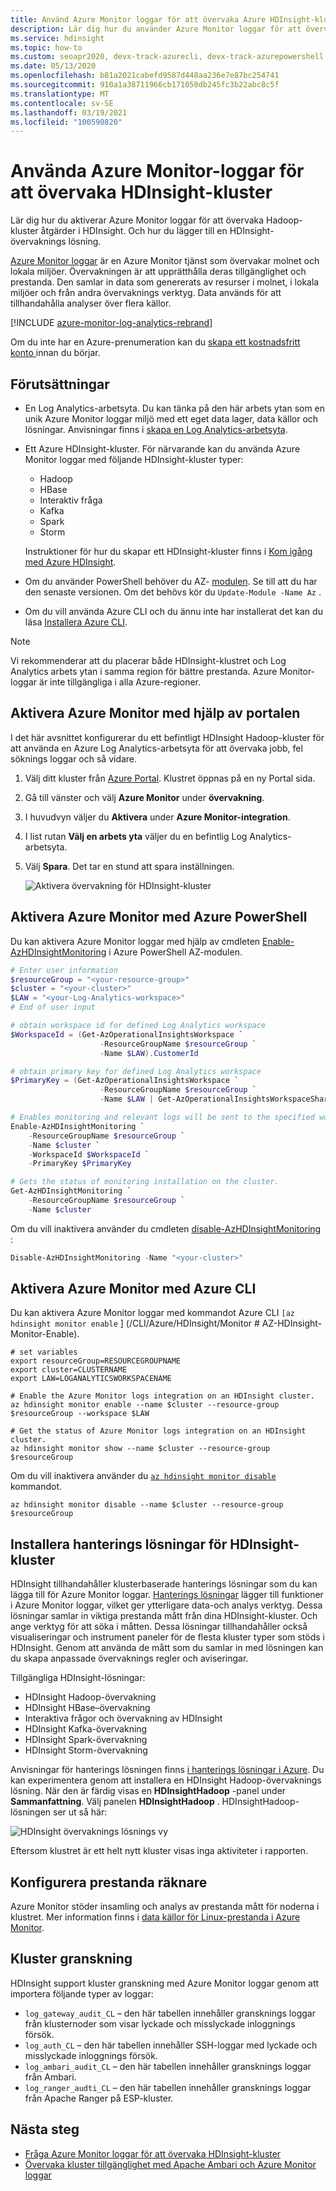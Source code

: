 ```yaml
---
title: Använd Azure Monitor loggar för att övervaka Azure HDInsight-kluster
description: Lär dig hur du använder Azure Monitor loggar för att övervaka jobb som körs i ett HDInsight-kluster.
ms.service: hdinsight
ms.topic: how-to
ms.custom: seoapr2020, devx-track-azurecli, devx-track-azurepowershell
ms.date: 05/13/2020
ms.openlocfilehash: b81a2021cabefd9587d448aa236e7e87bc254741
ms.sourcegitcommit: 910a1a38711966cb171050db245fc3b22abc8c5f
ms.translationtype: MT
ms.contentlocale: sv-SE
ms.lasthandoff: 03/19/2021
ms.locfileid: "100590820"
---
```

# <a name="use-azure-monitor-logs-to-monitor-hdinsight-clusters"></a>Använda Azure Monitor-loggar för att övervaka HDInsight-kluster

Lär dig hur du aktiverar Azure Monitor loggar för att övervaka Hadoop-kluster åtgärder i HDInsight. Och hur du lägger till en HDInsight-övervaknings lösning.

[Azure Monitor loggar](../azure-monitor/logs/log-query-overview.md) är en Azure Monitor tjänst som övervakar molnet och lokala miljöer. Övervakningen är att upprätthålla deras tillgänglighet och prestanda. Den samlar in data som genererats av resurser i molnet, i lokala miljöer och från andra övervaknings verktyg. Data används för att tillhandahålla analyser över flera källor.

[!INCLUDE [azure-monitor-log-analytics-rebrand](../../includes/azure-monitor-log-analytics-rebrand.md)]

Om du inte har en Azure-prenumeration kan du [skapa ett kostnadsfritt konto ](https://azure.microsoft.com/free/) innan du börjar.

## <a name="prerequisites"></a>Förutsättningar

* En Log Analytics-arbetsyta. Du kan tänka på den här arbets ytan som en unik Azure Monitor loggar miljö med ett eget data lager, data källor och lösningar. Anvisningar finns i [skapa en Log Analytics-arbetsyta](../azure-monitor/vm/quick-collect-azurevm.md#create-a-workspace).

* Ett Azure HDInsight-kluster. För närvarande kan du använda Azure Monitor loggar med följande HDInsight-kluster typer:

  * Hadoop
  * HBase
  * Interaktiv fråga
  * Kafka
  * Spark
  * Storm

  Instruktioner för hur du skapar ett HDInsight-kluster finns i [Kom igång med Azure HDInsight](hadoop/apache-hadoop-linux-tutorial-get-started.md).  

* Om du använder PowerShell behöver du AZ- [modulen](/powershell/azure/). Se till att du har den senaste versionen. Om det behövs kör du `Update-Module -Name Az` .

* Om du vill använda Azure CLI och du ännu inte har installerat det kan du läsa [Installera Azure CLI](/cli/azure/install-azure-cli).

> [!NOTE]  
> Vi rekommenderar att du placerar både HDInsight-klustret och Log Analytics arbets ytan i samma region för bättre prestanda. Azure Monitor-loggar är inte tillgängliga i alla Azure-regioner.

## <a name="enable-azure-monitor-using-the-portal"></a>Aktivera Azure Monitor med hjälp av portalen

I det här avsnittet konfigurerar du ett befintligt HDInsight Hadoop-kluster för att använda en Azure Log Analytics-arbetsyta för att övervaka jobb, fel söknings loggar och så vidare.

1. Välj ditt kluster från [Azure Portal](https://portal.azure.com/). Klustret öppnas på en ny Portal sida.

1. Gå till vänster och välj **Azure Monitor** under **övervakning**.

1. I huvudvyn väljer du **Aktivera** under **Azure Monitor-integration**.

1. I list rutan **Välj en arbets yta** väljer du en befintlig Log Analytics-arbetsyta.

1. Välj **Spara**.  Det tar en stund att spara inställningen.

    ![Aktivera övervakning för HDInsight-kluster](./media/hdinsight-hadoop-oms-log-analytics-tutorial/azure-portal-monitoring.png "Aktivera övervakning för HDInsight-kluster")

## <a name="enable-azure-monitor-using-azure-powershell"></a>Aktivera Azure Monitor med Azure PowerShell

Du kan aktivera Azure Monitor loggar med hjälp av cmdleten [Enable-AzHDInsightMonitoring](/powershell/module/az.hdinsight/enable-azhdinsightmonitoring) i Azure PowerShell AZ-modulen.

```powershell
# Enter user information
$resourceGroup = "<your-resource-group>"
$cluster = "<your-cluster>"
$LAW = "<your-Log-Analytics-workspace>"
# End of user input

# obtain workspace id for defined Log Analytics workspace
$WorkspaceId = (Get-AzOperationalInsightsWorkspace `
                    -ResourceGroupName $resourceGroup `
                    -Name $LAW).CustomerId

# obtain primary key for defined Log Analytics workspace
$PrimaryKey = (Get-AzOperationalInsightsWorkspace `
                    -ResourceGroupName $resourceGroup `
                    -Name $LAW | Get-AzOperationalInsightsWorkspaceSharedKeys).PrimarySharedKey

# Enables monitoring and relevant logs will be sent to the specified workspace.
Enable-AzHDInsightMonitoring `
    -ResourceGroupName $resourceGroup `
    -Name $cluster `
    -WorkspaceId $WorkspaceId `
    -PrimaryKey $PrimaryKey

# Gets the status of monitoring installation on the cluster.
Get-AzHDInsightMonitoring `
    -ResourceGroupName $resourceGroup `
    -Name $cluster
```

Om du vill inaktivera använder du cmdleten [disable-AzHDInsightMonitoring](/powershell/module/az.hdinsight/disable-azhdinsightmonitoring) :

```powershell
Disable-AzHDInsightMonitoring -Name "<your-cluster>"
```

## <a name="enable-azure-monitor-using-azure-cli"></a>Aktivera Azure Monitor med Azure CLI

Du kan aktivera Azure Monitor loggar med kommandot Azure CLI `[az hdinsight monitor enable` ] (/CLI/Azure/HDInsight/Monitor # AZ-HDInsight-Monitor-Enable).

```azurecli
# set variables
export resourceGroup=RESOURCEGROUPNAME
export cluster=CLUSTERNAME
export LAW=LOGANALYTICSWORKSPACENAME

# Enable the Azure Monitor logs integration on an HDInsight cluster.
az hdinsight monitor enable --name $cluster --resource-group $resourceGroup --workspace $LAW

# Get the status of Azure Monitor logs integration on an HDInsight cluster.
az hdinsight monitor show --name $cluster --resource-group $resourceGroup
```

Om du vill inaktivera använder du [`az hdinsight monitor disable`](/cli/azure/hdinsight/monitor#az-hdinsight-monitor-disable) kommandot.

```azurecli
az hdinsight monitor disable --name $cluster --resource-group $resourceGroup
```

## <a name="install-hdinsight-cluster-management-solutions"></a>Installera hanterings lösningar för HDInsight-kluster

HDInsight tillhandahåller klusterbaserade hanterings lösningar som du kan lägga till för Azure Monitor loggar. [Hanterings lösningar](../azure-monitor/insights/solutions.md) lägger till funktioner i Azure Monitor loggar, vilket ger ytterligare data-och analys verktyg. Dessa lösningar samlar in viktiga prestanda mått från dina HDInsight-kluster. Och ange verktyg för att söka i måtten. Dessa lösningar tillhandahåller också visualiseringar och instrument paneler för de flesta kluster typer som stöds i HDInsight. Genom att använda de mått som du samlar in med lösningen kan du skapa anpassade övervaknings regler och aviseringar.

Tillgängliga HDInsight-lösningar:

* HDInsight Hadoop-övervakning
* HDInsight HBase–övervakning
* Interaktiva frågor och övervakning av HDInsight
* HDInsight Kafka-övervakning
* HDInsight Spark-övervakning
* HDInsight Storm-övervakning

Anvisningar för hanterings lösningen finns [i hanterings lösningar i Azure](../azure-monitor/insights/solutions.md#install-a-monitoring-solution). Du kan experimentera genom att installera en HDInsight Hadoop-övervaknings lösning. När den är färdig visas en **HDInsightHadoop** -panel under **Sammanfattning**. Välj panelen **HDInsightHadoop** . HDInsightHadoop-lösningen ser ut så här:

![HDInsight övervaknings lösnings vy](media/hdinsight-hadoop-oms-log-analytics-tutorial/hdinsight-oms-hdinsight-hadoop-monitoring-solution.png)

Eftersom klustret är ett helt nytt kluster visas inga aktiviteter i rapporten.

## <a name="configuring-performance-counters"></a>Konfigurera prestanda räknare

Azure Monitor stöder insamling och analys av prestanda mått för noderna i klustret. Mer information finns i [data källor för Linux-prestanda i Azure Monitor](../azure-monitor/agents/data-sources-performance-counters.md#linux-performance-counters).

## <a name="cluster-auditing"></a>Kluster granskning

HDInsight support kluster granskning med Azure Monitor loggar genom att importera följande typer av loggar:

* `log_gateway_audit_CL` – den här tabellen innehåller gransknings loggar från klusternoder som visar lyckade och misslyckade inloggnings försök.
* `log_auth_CL` – den här tabellen innehåller SSH-loggar med lyckade och misslyckade inloggnings försök.
* `log_ambari_audit_CL` – den här tabellen innehåller gransknings loggar från Ambari.
* `log_ranger_audti_CL` – den här tabellen innehåller gransknings loggar från Apache Ranger på ESP-kluster.

## <a name="next-steps"></a>Nästa steg

* [Fråga Azure Monitor loggar för att övervaka HDInsight-kluster](hdinsight-hadoop-oms-log-analytics-use-queries.md)
* [Övervaka kluster tillgänglighet med Apache Ambari och Azure Monitor loggar](./hdinsight-cluster-availability.md)